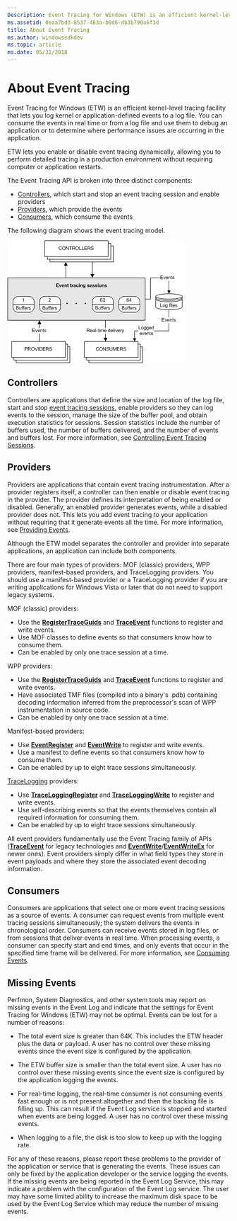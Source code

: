 ```yaml
---
Description: Event Tracing for Windows (ETW) is an efficient kernel-level tracing facility that lets you log kernel or application-defined events to a log file.
ms.assetid: 0eaa7bd3-8537-483a-b0d6-db3b790a6f3d
title: About Event Tracing
ms.author: windowssdkdev
ms.topic: article
ms.date: 05/31/2018
---
```


# About Event Tracing

Event Tracing for Windows (ETW) is an efficient kernel-level tracing facility that lets you log kernel or application-defined events to a log file. You can consume the events in real time or from a log file and use them to debug an application or to determine where performance issues are occurring in the application.

ETW lets you enable or disable event tracing dynamically, allowing you to perform detailed tracing in a production environment without requiring computer or application restarts.

The Event Tracing API is broken into three distinct components:

-   [Controllers](#controllers), which start and stop an event tracing session and enable providers
-   [Providers](#providers), which provide the events
-   [Consumers](#consumers), which consume the events

The following diagram shows the event tracing model.

![event tracing model](images/etdiag2.png)

## Controllers

Controllers are applications that define the size and location of the log file, start and stop [event tracing sessions](event-tracing-sessions.md), enable providers so they can log events to the session, manage the size of the buffer pool, and obtain execution statistics for sessions. Session statistics include the number of buffers used, the number of buffers delivered, and the number of events and buffers lost. For more information, see [Controlling Event Tracing Sessions](controlling-event-tracing-sessions.md).

## Providers

Providers are applications that contain event tracing instrumentation. After a provider registers itself, a controller can then enable or disable event tracing in the provider. The provider defines its interpretation of being enabled or disabled. Generally, an enabled provider generates events, while a disabled provider does not. This lets you add event tracing to your application without requiring that it generate events all the time. For more information, see [Providing Events](providing-events.md).

Although the ETW model separates the controller and provider into separate applications, an application can include both components.

There are four main types of providers: MOF (classic) providers, WPP providers, manifest-based providers, and TraceLogging providers. You should use a manifest-based provider or a TraceLogging provider if you are writing applications for Windows Vista or later that do not need to support legacy systems.

MOF (classic) providers:

-   Use the [**RegisterTraceGuids**](registertraceguids.md) and [**TraceEvent**](traceevent.md) functions to register and write events.
-   Use MOF classes to define events so that consumers know how to consume them.
-   Can be enabled by only one trace session at a time.

WPP providers:

-   Use the [**RegisterTraceGuids**](registertraceguids.md) and [**TraceEvent**](traceevent.md) functions to register and write events.
-   Have associated TMF files (compiled into a binary's .pdb) containing decoding information inferred from the preprocessor's scan of WPP instrumentation in source code.
-   Can be enabled by only one trace session at a time.

Manifest-based providers:

-   Use [**EventRegister**](/windows/desktop/api/Evntprov/nf-evntprov-eventregister) and [**EventWrite**](/windows/desktop/api/Evntprov/nf-evntprov-eventwrite) to register and write events.
-   Use a manifest to define events so that consumers know how to consume them.
-   Can be enabled by up to eight trace sessions simultaneously.

[TraceLogging](https://msdn.microsoft.com/library/windows/desktop/dn904632) providers:

-   Use [**TraceLoggingRegister**](https://msdn.microsoft.com/library/windows/desktop/dn904610) and [**TraceLoggingWrite**](https://msdn.microsoft.com/library/windows/desktop/dn904617) to register and write events.
-   Use self-describing events so that the events themselves contain all required information for consuming them.
-   Can be enabled by up to eight trace sessions simultaneously.

All event providers fundamentally use the Event Tracing family of APIs ([**TraceEvent**](traceevent.md) for legacy technologies and [**EventWrite**](/windows/desktop/api/Evntprov/nf-evntprov-eventwrite)/[**EventWriteEx**](/windows/desktop/api/Evntprov/nf-evntprov-eventwriteex) for newer ones). Event providers simply differ in what field types they store in event payloads and where they store the associated event decoding information.

## Consumers

Consumers are applications that select one or more event tracing sessions as a source of events. A consumer can request events from multiple event tracing sessions simultaneously; the system delivers the events in chronological order. Consumers can receive events stored in log files, or from sessions that deliver events in real time. When processing events, a consumer can specify start and end times, and only events that occur in the specified time frame will be delivered. For more information, see [Consuming Events](consuming-events.md).

## Missing Events

Perfmon, System Diagnostics, and other system tools may report on missing events in the Event Log and indicate that the settings for Event Tracing for Windows (ETW) may not be optimal. Events can be lost for a number of reasons:

-   The total event size is greater than 64K. This includes the ETW header plus the data or payload. A user has no control over these missing events since the event size is configured by the application.

-   The ETW buffer size is smaller than the total event size. A user has no control over these missing events since the event size is configured by the application logging the events.

-   For real-time logging, the real-time consumer is not consuming events fast enough or is not present altogether and then the backing file is filling up. This can result if the Event Log service is stopped and started when events are being logged. A user has no control over these missing events.

-   When logging to a file, the disk is too slow to keep up with the logging rate.

For any of these reasons, please report these problems to the provider of the application or service that is generating the events. These issues can only be fixed by the application developer or the service logging the events. If the missing events are being reported in the Event Log Service, this may indicate a problem with the configuration of the Event Log service. The user may have some limited ability to increase the maximum disk space to be used by the Event Log Service which may reduce the number of missing events.

 

 



